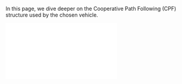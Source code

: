 In this page, we dive deeper on the Cooperative Path Following (CPF) structure used by the chosen vehicle.

![Farol Stack CPF](img/farol_stack_cpf.pdf)

